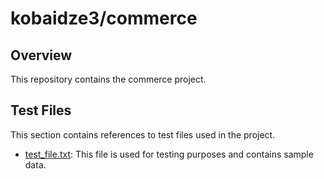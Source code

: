 # kobaidze3/commerce

## Overview
This repository contains the commerce project.

## Test Files
This section contains references to test files used in the project.

- [test_file.txt](test_folder/test_file.txt): This file is used for testing purposes and contains sample data.

